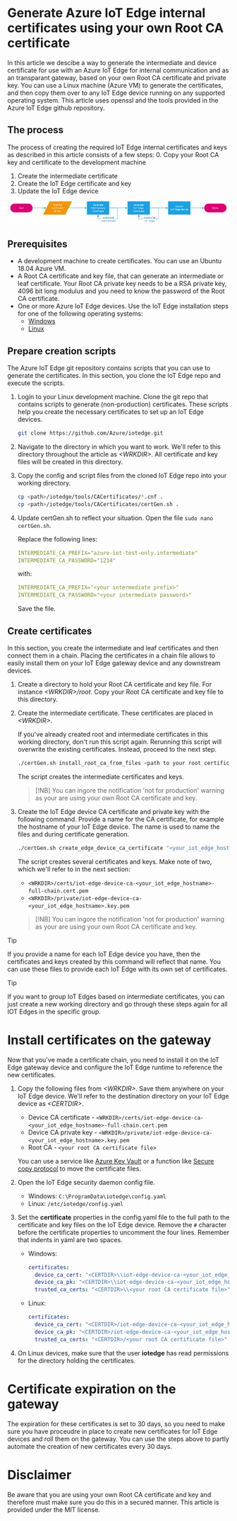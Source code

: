 # Generate Azure IoT Edge internal certificates using your own Root CA certificate

In this article we descibe a way to generate the intermediate and device certificate for use with an Azure IoT Edge for internal communication and as an transparant gateway, based on your own Root CA certificate and private key. You can use a Linux machine (Azure VM) to generate the certificates, and then copy them over to any IoT Edge device running on any supported operating system. This article uses openssl and the tools provided in the Azure IoT Edge github repository.

## The process

The process of creating the required IoT Edge internal certificates and keys as described in this article consists of a few steps:
0. Copy your Root CA key and certificate to the development machine
1. Create the intermediate certificate
2. Create the IoT Edge certificate and key
3. Update the IoT Edge device

<p style="align:center">
<img src="images/Process.png">
</p>

## Prerequisites

* A development machine to create certificates. You can use an Ubuntu 18.04 Azure VM.
* A Root CA certificate and key file, that can generate an intermediate or leaf certificate. Your Root CA private key needs to be a RSA private key, 4096 bit long modulus and you need to know the password of the Root CA certificate.
* One or more Azure IoT Edge devices. Use the IoT Edge installation steps for one of the following operating systems:
  * [Windows](how-to-install-iot-edge-windows.md)
  * [Linux](how-to-install-iot-edge-linux.md)

## Prepare creation scripts

The Azure IoT Edge git repository contains scripts that you can use to generate the certificates. In this section, you clone the IoT Edge repo and execute the scripts. 

1. Login to your Linux development machine. Clone the git repo that contains scripts to generate (non-production) certificates. These scripts help you create the necessary certificates to set up an IoT Edge devices. 

   ```bash
   git clone https://github.com/Azure/iotedge.git
   ```

2. Navigate to the directory in which you want to work. We'll refer to this directory throughout the article as *\<WRKDIR>*. All certificate and key files will be created in this directory.
  
3. Copy the config and script files from the cloned IoT Edge repo into your working directory.

   ```bash
   cp <path>/iotedge/tools/CACertificates/*.cnf .
   cp <path>/iotedge/tools/CACertificates/certGen.sh .
   ```

4. Update certGen.sh to reflect your situation. Open the file `sudo nano certGen.sh`.

   Replace the following lines:
   ```yaml
   INTERMEDIATE_CA_PREFIX="azure-iot-test-only.intermediate"
   INTERMEDIATE_CA_PASSWORD="1234"
   ```

   with:
   ```yaml
   INTERMEDIATE_CA_PREFIX="<your intermediate prefix>"
   INTERMEDIATE_CA_PASSWORD="<your intermediate password>"
   ```

   Save the file.

## Create certificates

In this section, you create the intermediate and leaf certificates and then connect them in a chain. Placing the certificates in a chain file allows to easily install them on your IoT Edge gateway device and any downstream devices.

1. Create a directory to hold your Root CA certificate and key file. For instance *\<WRKDIR>/root*. Copy your Root CA certificate and key file to this directory.

2. Create the intermediate certificate. These certificates are placed in *\<WRKDIR>*.

   If you've already created root and intermediate certificates in this working directory, don't run this script again. Rerunning this script will overwrite the existing certificates. Instead, proceed to the next step. 

   ```bash
   ./certGen.sh install_root_ca_from_files <path to your root certificate> <path to your root private key> <your private key password>
   ```

   The script creates the intermediate certificates and keys.

   > [!NB]
   > You can ingore the notification 'not for production' warning as your are using your own Root CA certificate and key.
   
3. Create the IoT Edge device CA certificate and private key with the following command. Provide a name for the CA certificate, for example the hostname of your IoT Edge device. The name is used to name the files and during certificate generation. 

   ```bash
   ./certGen.sh create_edge_device_ca_certificate "<your_iot_edge_hostname>"
   ```

   The script creates several certificates and keys. Make note of two, which we'll refer to in the next section: 
   * `<WRKDIR>/certs/iot-edge-device-ca-<your_iot_edge_hostname>-full-chain.cert.pem`
   * `<WRKDIR>/private/iot-edge-device-ca-<your_iot_edge_hostname>.key.pem`

   > [!NB]
   > You can ingore the notification 'not for production' warning as your are using your own Root CA certificate and key.

>[!TIP]
>If you provide a name for each IoT Edge device you have, then the certificates and keys created by this command will reflect that name. You can use these files to provide each IoT Edge with its own set of certificates.

>[!TIP]
>If you want to group IoT Edges based on intermediate certificates, you can just create a new working directory and go through these steps again for all IOT Edges in the specific group.

# Install certificates on the gateway

Now that you've made a certificate chain, you need to install it on the IoT Edge gateway device and configure the IoT Edge runtime to reference the new certificates. 

1. Copy the following files from *\<WRKDIR>*. Save them anywhere on your IoT Edge device. We'll refer to the destination directory on your IoT Edge device as *\<CERTDIR>*. 

   * Device CA certificate -  `<WRKDIR>/certs/iot-edge-device-ca-<your_iot_edge_hostname>-full-chain.cert.pem`
   * Device CA private key - `<WRKDIR>/private/iot-edge-device-ca-<your_iot_edge_hostname>.key.pem`
   * Root CA - `<your root CA certificate file>`

   You can use a service like [Azure Key Vault](https://docs.microsoft.com/azure/key-vault) or a function like [Secure copy protocol](https://www.ssh.com/ssh/scp/) to move the certificate files.

2. Open the IoT Edge security daemon config file. 

   * Windows: `C:\ProgramData\iotedge\config.yaml`
   * Linux: `/etc/iotedge/config.yaml`

3. Set the **certificate** properties in the config.yaml file to the full path to the certificate and key files on the IoT Edge device. Remove the `#` character before the certificate properties to uncomment the four lines. Remember that indents in yaml are two spaces.

   * Windows:

      ```yaml
      certificates:
        device_ca_cert: "<CERTDIR>\\iot-edge-device-ca-<your_iot_edge_hostname>-full-chain.cert.pem"
        device_ca_pk: "<CERTDIR>\\iot-edge-device-ca-<your_iot_edge_hostname>.pem"
        trusted_ca_certs: "<CERTDIR>\\<your root CA certificate file>"
      ```
   
   * Linux: 
      ```yaml
      certificates:
        device_ca_cert: "<CERTDIR>/iot-edge-device-ca-<your_iot_edge_hostname>-full-chain.cert.pem"
        device_ca_pk: "<CERTDIR>/iot-edge-device-ca-<your_iot_edge_hostname>.pem"
        trusted_ca_certs: "<CERTDIR>/<your root CA certificate file>"
      ```

4. On Linux devices, make sure that the user **iotedge** has read permissions for the directory holding the certificates. 

# Certificate expiration on the gateway
The expiration for these certificates is set to 30 days, so you need to make sure you have proceudre in place to create new certificates for IoT Edge devices and roll them on the gateway. You can use the steps above to partly automate the creation of new certificates every 30 days.

# Disclaimer

Be aware that you are using your own Root CA certificate and key and therefore must make sure you do this in a secured manner. This article is provided under the MIT license.